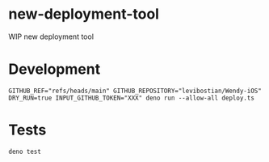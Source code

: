 # new-deployment-tool

WIP new deployment tool

# Development

`GITHUB_REF="refs/heads/main" GITHUB_REPOSITORY="levibostian/Wendy-iOS" DRY_RUN=true INPUT_GITHUB_TOKEN="XXX" deno run --allow-all deploy.ts`

# Tests

`deno test`
